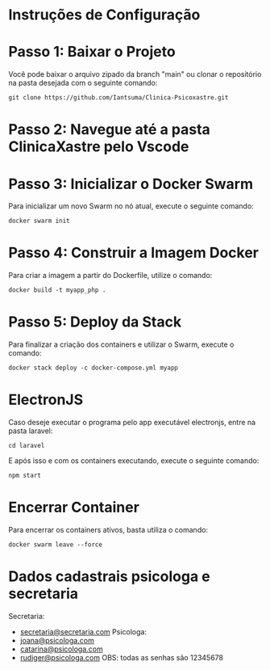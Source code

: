 # Instruções de Configuração
# Passo 1: Baixar o Projeto
Você pode baixar o arquivo zipado da branch "main" ou clonar o repositório na pasta desejada com o seguinte comando:
```
git clone https://github.com/Iantsuma/Clinica-Psicoxastre.git
```
# Passo 2: Navegue até a pasta ClinicaXastre pelo Vscode

# Passo 3: Inicializar o Docker Swarm
Para inicializar um novo Swarm no nó atual, execute o seguinte comando:
```
docker swarm init
```
# Passo 4: Construir a Imagem Docker
Para criar a imagem a partir do Dockerfile, utilize o comando:
```
docker build -t myapp_php .
```
# Passo 5: Deploy da Stack
Para finalizar a criação dos containers e utilizar o Swarm, execute o comando:
```
docker stack deploy -c docker-compose.yml myapp
```

# ElectronJS
Caso deseje executar o programa pelo app executável electronjs, entre na pasta laravel:
```
cd laravel
```
  
E após isso e com os containers executando, execute o seguinte comando:
```
npm start
```
# Encerrar Container
Para encerrar os containers ativos, basta utiliza o comando:
```
docker swarm leave --force
```

# Dados cadastrais psicologa e secretaria
Secretaria:
- secretaria@secretaria.com
Psicologa:
- joana@psicologa.com
- catarina@psicologa.com
- rudiger@psicologa.com
OBS: todas as senhas são 12345678


